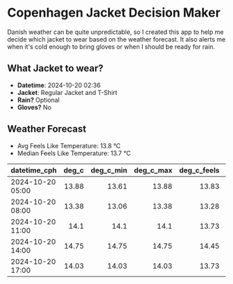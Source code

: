 
# Copenhagen Jacket Decision Maker

Danish weather can be quite unpredictable, so I created this app to help me decide which jacket to wear based on the weather forecast. 
It also alerts me when it's cold enough to bring gloves or when I should be ready for rain.

## What Jacket to wear?

- **Datetime**: 2024-10-20 02:36
- **Jacket**: Regular Jacket and T-Shirt
- **Rain?** Optional
- **Gloves?** No

## Weather Forecast
- Avg Feels Like Temperature: 13.8 °C
- Median Feels Like Temperature: 13.7 °C

| datetime_cph     |   deg_c |   deg_c_min |   deg_c_max |   deg_c_feels | weather   | wind   | rain   |
|:-----------------|--------:|------------:|------------:|--------------:|:----------|:-------|:-------|
| 2024-10-20 05:00 |   13.88 |       13.61 |       13.88 |         13.83 | Rain      | Low    | Low    |
| 2024-10-20 08:00 |   13.38 |       13.06 |       13.38 |         13.28 | Clouds    | Low    | None   |
| 2024-10-20 11:00 |   14.1  |       14.1  |       14.1  |         13.73 | Clear     | Low    | None   |
| 2024-10-20 14:00 |   14.75 |       14.75 |       14.75 |         14.45 | Clouds    | Medium | None   |
| 2024-10-20 17:00 |   14.03 |       14.03 |       14.03 |         13.73 | Clouds    | Low    | None   |
        